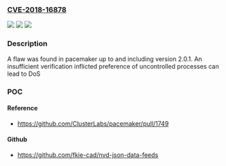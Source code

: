 ### [CVE-2018-16878](https://cve.mitre.org/cgi-bin/cvename.cgi?name=CVE-2018-16878)
![](https://img.shields.io/static/v1?label=Product&message=pacemaker&color=blue)
![](https://img.shields.io/static/v1?label=Version&message=n%2Fa&color=blue)
![](https://img.shields.io/static/v1?label=Vulnerability&message=CWE-400&color=brighgreen)

### Description

A flaw was found in pacemaker up to and including version 2.0.1. An insufficient verification inflicted preference of uncontrolled processes can lead to DoS

### POC

#### Reference
- https://github.com/ClusterLabs/pacemaker/pull/1749

#### Github
- https://github.com/fkie-cad/nvd-json-data-feeds

